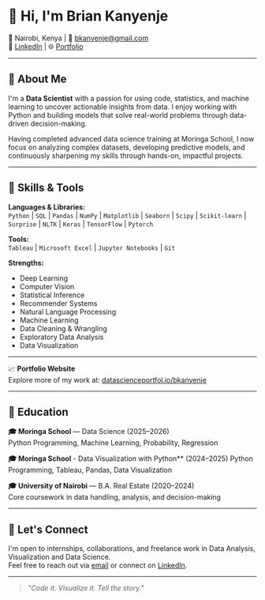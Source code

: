 # 👋 Hi, I'm Brian Kanyenje

📍 Nairobi, Kenya | 📧 bkanyenje@gmail.com  
🔗 [LinkedIn](https://www.linkedin.com/in/brian-kanyenje-bk/) | 🌐 [Portfolio](https://www.datascienceportfol.io/bkanyenje)

---

## 🧠 About Me

I'm a **Data Scientist** with a passion for using code, statistics, and machine learning to uncover actionable insights from data. I enjoy working with Python and building models that solve real-world problems through data-driven decision-making.

Having completed advanced data science training at Moringa School, I now focus on analyzing complex datasets, developing predictive models, and continuously sharpening my skills through hands-on, impactful projects.

---

## 💼 Skills & Tools

**Languages & Libraries:**  
`Python` | `SQL` | `Pandas` | `NumPy` | `Matplotlib` | `Seaborn` | `Scipy` | `Scikit-learn` | `Surprise` | `NLTK` | `Keras` | `TensorFlow` | `Pytorch`

**Tools:**  
`Tableau` | `Microsoft Excel` | `Jupyter Notebooks` | `Git`

**Strengths:** 
- Deep Learning
- Computer Vision
- Statistical Inference  
- Recommender Systems
- Natural Language Processing
- Machine Learning
- Data Cleaning & Wrangling  
- Exploratory Data Analysis  
- Data Visualization  



---

📈 **Portfolio Website**  
Explore more of my work at: [datascienceportfol.io/bkanyenje](https://www.datascienceportfol.io/bkanyenje)

---

## 📘 Education

**🎓 Moringa School** — Data Science (2025–2026)  
Python Programming, Machine Learning, Probability, Regression

**🎓 Moringa School** - Data Visualization with Python** (2024–2025)
Python Programming, Tableau, Pandas, Data Visualization

**🎓 University of Nairobi** — B.A. Real Estate (2020–2024)  
Core coursework in data handling, analysis, and decision-making

---

## 🤝 Let's Connect

I'm open to internships, collaborations, and freelance work in Data Analysis, Visualization and Data Science.  
Feel free to reach out via [email](mailto:bkanyenje@gmail.com) or connect on [LinkedIn]([https://www.linkedin.com/in/brian-kanyenje-72818b358](https://www.linkedin.com/in/brian-kanyenje-bk/)).

---

> *"Code it. Visualize it. Tell the story."*
